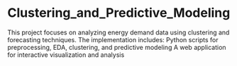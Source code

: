 # Clustering_and_Predictive_Modeling
This project focuses on analyzing energy demand data using clustering and forecasting techniques. The implementation includes: Python scripts for preprocessing, EDA, clustering, and predictive modeling A web application for interactive visualization and analysis
